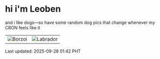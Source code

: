 # hi i'm Leoben

and i like dogs—so have some random dog pics that change whenever my CRON feels like it

|  |  |
|--------|----------|
| ![Borzoi](https://random-dog-vercel.vercel.app/api/random-borzoi?v=1758994940) | ![Labrador](https://random-dog-vercel.vercel.app/api/random-labrador?v=1758994940) |

Last updated: 2025-09-28 01:42 PHT

